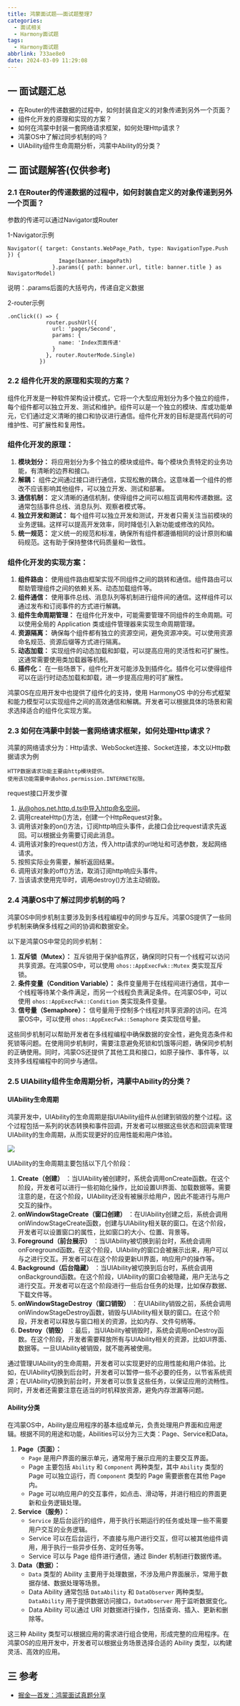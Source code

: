 ```yaml
---
title: 鸿蒙面试题——面试题整理7
categories:
  - 面试相关
  - Harmony面试题
tags:
  - Harmony面试题
abbrlink: 733ae8e0
date: 2024-03-09 11:29:08
---
```

## 一 面试题汇总

* 在Router的传递数据的过程中，如何封装自定义的对象传递到另外一个页面？
* 组件化开发的原理和实现的方案？
* 如何在鸿蒙中封装一套网络请求框架，如何处理Http请求？
* 鸿蒙OS中了解过同步机制的吗？
* UIAbility组件生命周期分析，鸿蒙中Ability的分类？

<!--more-->

## 二 面试题解答(仅供参考)

### 2.1 在Router的传递数据的过程中，如何封装自定义的对象传递到另外一个页面？

参数的传递可以通过Navigator或Router

1-Navigator示例

```
Navigator({ target: Constants.WebPage_Path, type: NavigationType.Push }) {
                Image(banner.imagePath)
              }.params({ path: banner.url, title: banner.title } as NavigatorModel)
```

说明：.params后面的大括号内，传递自定义数据

2-router示例

```
.onClick(() => {
            router.pushUrl({
              url: 'pages/Second',
              params: {
                name: 'Index页面传递'
              }
            }, router.RouterMode.Single)
          })
```

### 2.2 组件化开发的原理和实现的方案？

组件化开发是一种软件架构设计模式，它将一个大型应用划分为多个独立的组件，每个组件都可以独立开发、测试和维护。组件可以是一个独立的模块、库或功能单元，它们通过定义清晰的接口和协议进行通信。组件化开发的目标是提高代码的可维护性、可扩展性和复用性。

### 组件化开发的原理：

1. **模块划分：** 将应用划分为多个独立的模块或组件。每个模块负责特定的业务功能，有清晰的边界和接口。
2. **解耦：** 组件之间通过接口进行通信，实现松散的耦合。这意味着一个组件的修改不应该影响其他组件，可以独立开发、测试和部署。
3. **通信机制：** 定义清晰的通信机制，使得组件之间可以相互调用和传递数据。这通常包括事件总线、消息队列、观察者模式等。
4. **独立开发和测试：** 每个组件可以独立开发和测试，开发者只需关注当前模块的业务逻辑。这样可以提高开发效率，同时降低引入新功能或修改的风险。
5. **统一规范：** 定义统一的规范和标准，确保所有组件都遵循相同的设计原则和编码规范。这有助于保持整体代码质量和一致性。

### 组件化开发的实现方案：

1. **组件路由：** 使用组件路由框架实现不同组件之间的跳转和通信。组件路由可以帮助管理组件之间的依赖关系、动态加载组件等。
2. **组件通信：** 使用事件总线、消息队列等机制进行组件间的通信。这样组件可以通过发布和订阅事件的方式进行解耦。
3. **组件生命周期管理：** 在组件化开发中，可能需要管理不同组件的生命周期。可以使用全局的 Application 类或组件管理器来实现生命周期管理。
4. **资源隔离：** 确保每个组件都有独立的资源空间，避免资源冲突。可以使用资源命名规范、资源后缀等方式进行隔离。
5. **动态加载：** 实现组件的动态加载和卸载，可以提高应用的灵活性和可扩展性。这通常需要使用类加载器等机制。
6. **插件化：** 在一些场景下，组件化开发可能涉及到插件化。插件化可以使得组件可以在运行时动态加载和卸载，进一步提高应用的可扩展性。

鸿蒙OS在应用开发中也提供了组件化的支持，使用 HarmonyOS 中的分布式框架和能力模型可以实现组件之间的高效通信和解耦。开发者可以根据具体的场景和需求选择适合的组件化实现方案。

### 2.3 如何在鸿蒙中封装一套网络请求框架，如何处理Http请求？

鸿蒙的网络请求分为：Http请求、WebSocket连接、Socket连接，本文以Http数据请求为例

```
HTTP数据请求功能主要由http模块提供。
使用该功能需要申请ohos.permission.INTERNET权限。
```

request接口开发步骤

1. 从@ohos.net.http.d.ts中导入http命名空间。
2. 调用createHttp()方法，创建一个HttpRequest对象。
3. 调用该对象的on()方法，订阅http响应头事件，此接口会比request请求先返回。可以根据业务需要订阅此消息。
4. 调用该对象的request()方法，传入http请求的url地址和可选参数，发起网络请求。
5. 按照实际业务需要，解析返回结果。
6. 调用该对象的off()方法，取消订阅http响应头事件。
7. 当该请求使用完毕时，调用destroy()方法主动销毁。

### 2.4 鸿蒙OS中了解过同步机制的吗？

鸿蒙OS中同步机制主要涉及到多线程编程中的同步与互斥。鸿蒙OS提供了一些同步机制来确保多线程之间的协调和数据安全。

以下是鸿蒙OS中常见的同步机制：

1. **互斥锁（Mutex）：** 互斥锁用于保护临界区，确保同时只有一个线程可以访问共享资源。在鸿蒙OS中，可以使用 `ohos::AppExecFwk::Mutex` 类实现互斥锁。
2. **条件变量（Condition Variable）：** 条件变量用于在线程间进行通信，其中一个线程等待某个条件满足，而另一个线程负责满足条件。在鸿蒙OS中，可以使用 `ohos::AppExecFwk::Condition` 类实现条件变量。
3. **信号量（Semaphore）：** 信号量用于控制多个线程对共享资源的访问。在鸿蒙OS中，可以使用 `ohos::AppExecFwk::Semaphore` 类实现信号量。

这些同步机制可以帮助开发者在多线程编程中确保数据的安全性，避免竞态条件和死锁等问题。在使用同步机制时，需要注意避免死锁和饥饿等问题，确保同步机制的正确使用。同时，鸿蒙OS还提供了其他工具和接口，如原子操作、事件等，以支持多线程编程中的同步与通信。

### 2.5 UIAbility组件生命周期分析，鸿蒙中Ability的分类？

#### UIAbility生命周期

鸿蒙开发中，UIAbility的生命周期是指UIAbility组件从创建到销毁的整个过程。这个过程包括一系列的状态转换和事件回调，开发者可以根据这些状态和回调来管理UIAbility的生命周期，从而实现更好的应用性能和用户体验。

![][1]

UIAbility的生命周期主要包括以下几个阶段：

1. **Create（创建）** ：当UIAbility被创建时，系统会调用onCreate函数。在这个阶段，开发者可以进行一些初始化操作，比如设置UI界面、加载数据等。需要注意的是，在这个阶段，UIAbility还没有被展示给用户，因此不能进行与用户交互的操作。
2. **onWindowStageCreate（窗口创建）** ：在UIAbility创建之后，系统会调用onWindowStageCreate函数，创建与UIAbility相关联的窗口。在这个阶段，开发者可以设置窗口的属性，比如窗口的大小、位置、背景等。
3. **Foreground（前台展示）** ：当UIAbility被切换到前台时，系统会调用onForeground函数。在这个阶段，UIAbility的窗口会被展示出来，用户可以与之进行交互。开发者可以在这个阶段更新UI界面，响应用户的操作等。
4. **Background（后台隐藏）** ：当UIAbility被切换到后台时，系统会调用onBackground函数。在这个阶段，UIAbility的窗口会被隐藏，用户无法与之进行交互。开发者可以在这个阶段进行一些后台任务的处理，比如保存数据、下载文件等。
5. **onWindowStageDestroy（窗口销毁）** ：在UIAbility销毁之前，系统会调用onWindowStageDestroy函数，销毁与UIAbility相关联的窗口。在这个阶段，开发者可以释放与窗口相关的资源，比如内存、文件句柄等。
6. **Destroy（销毁）** ：最后，当UIAbility被销毁时，系统会调用onDestroy函数。在这个阶段，开发者需要释放所有与UIAbility相关的资源，比如UI界面、数据等。一旦UIAbility被销毁，就不能再被使用。

通过管理UIAbility的生命周期，开发者可以实现更好的应用性能和用户体验。比如，在UIAbility切换到后台时，开发者可以暂停一些不必要的任务，以节省系统资源；在UIAbility切换到前台时，开发者可以恢复这些任务，以保证应用的流畅性。同时，开发者还需要注意在适当的时机释放资源，避免内存泄漏等问题。

#### Ability分类

在鸿蒙OS中，Ability是应用程序的基本组成单元，负责处理用户界面和应用逻辑。根据不同的用途和功能，Abilities可以分为三大类：Page、Service和Data。

1. **Page（页面）：**
   - `Page` 是用户界面的展示单元，通常用于展示应用的主要交互界面。
   - Page 主要包括 `Ability` 和 `Component` 两种类型，其中 `Ability` 类型的 Page 可以独立运行，而 `Component` 类型的 Page 需要嵌套在其他 Page 内。
   - Page 可以响应用户的交互事件，如点击、滑动等，并进行相应的界面更新和业务逻辑处理。
2. **Service（服务）：**
   - `Service` 是后台运行的组件，用于执行长期运行的任务或处理一些不需要用户交互的业务逻辑。
   - Service 可以在后台运行，不直接与用户进行交互，但可以被其他组件调用，用于执行一些异步任务、定时任务等。
   - Service 可以与 Page 组件进行通信，通过 Binder 机制进行数据传递。
3. **Data（数据）：**
   - `Data` 类型的 Ability 主要用于处理数据，不涉及用户界面展示，常用于数据存储、数据处理等场景。
   - Data Ability 通常包括 `DataAbility` 和 `DataObserver` 两种类型。`DataAbility` 用于提供数据访问接口，`DataObserver` 用于监听数据变化。
   - Data Ability 可以通过 URI 对数据进行操作，包括查询、插入、更新和删除等。

这三种 Ability 类型可以根据应用的需求进行组合使用，形成完整的应用程序。在鸿蒙OS的应用开发中，开发者可以根据业务场景选择合适的 Ability 类型，以构建灵活、高效的应用。

## 三 参考

* [掘金—首发：鸿蒙面试真题分享](https://juejin.cn/post/7343569488745299977)



[1]: https://cdn.jsdelivr.net/gh/PGzxc/CDN/blog-harmony/harmony-interview-3-uiability-life.png